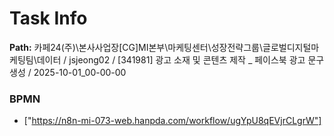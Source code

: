 # Task Info

**Path:** 카페24(주)\본사사업장\[CG]MI본부\마케팅센터\성장전략그룹\글로벌디지털마케팅팀\데이터 / jsjeong02 / [341981] 광고 소재 및 콘텐츠 제작 _ 페이스북 광고 문구 생성 / 2025-10-01_00-00-00

### BPMN
- ["https://n8n-mi-073-web.hanpda.com/workflow/ugYpU8qEVjrCLgrW"]

